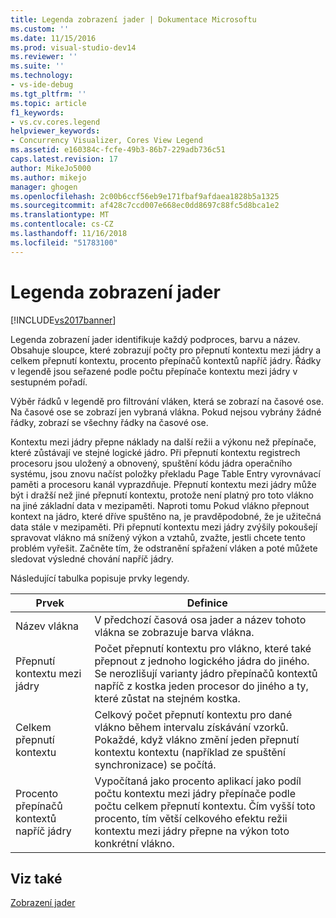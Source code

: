 ```yaml
---
title: Legenda zobrazení jader | Dokumentace Microsoftu
ms.custom: ''
ms.date: 11/15/2016
ms.prod: visual-studio-dev14
ms.reviewer: ''
ms.suite: ''
ms.technology:
- vs-ide-debug
ms.tgt_pltfrm: ''
ms.topic: article
f1_keywords:
- vs.cv.cores.legend
helpviewer_keywords:
- Concurrency Visualizer, Cores View Legend
ms.assetid: e160384c-fcfe-49b3-86b7-229adb736c51
caps.latest.revision: 17
author: MikeJo5000
ms.author: mikejo
manager: ghogen
ms.openlocfilehash: 2c00b6ccf56eb9e171fbaf9afdaea1828b5a1325
ms.sourcegitcommit: af428c7ccd007e668ec0dd8697c88fc5d8bca1e2
ms.translationtype: MT
ms.contentlocale: cs-CZ
ms.lasthandoff: 11/16/2018
ms.locfileid: "51783100"
---
```

# <a name="cores-view-legend"></a>Legenda zobrazení jader
[!INCLUDE[vs2017banner](../includes/vs2017banner.md)]

Legenda zobrazení jader identifikuje každý podproces, barvu a název. Obsahuje sloupce, které zobrazují počty pro přepnutí kontextu mezi jádry a celkem přepnutí kontextu, procento přepínačů kontextů napříč jádry. Řádky v legendě jsou seřazené podle počtu přepínače kontextu mezi jádry v sestupném pořadí.  
  
 Výběr řádků v legendě pro filtrování vláken, která se zobrazí na časové ose. Na časové ose se zobrazí jen vybraná vlákna. Pokud nejsou vybrány žádné řádky, zobrazí se všechny řádky na časové ose.  
  
 Kontextu mezi jádry přepne náklady na další režii a výkonu než přepínače, které zůstávají ve stejné logické jádro. Při přepnutí kontextu registrech procesoru jsou uložený a obnovený, spuštění kódu jádra operačního systému, jsou znovu načíst položky překladu Page Table Entry vyrovnávací paměti a procesoru kanál vyprazdňuje. Přepnutí kontextu mezi jádry může být i dražší než jiné přepnutí kontextu, protože není platný pro toto vlákno na jiné základní data v mezipaměti. Naproti tomu Pokud vlákno přepnout kontext na jádro, které dříve spuštěno na, je pravděpodobné, že je užitečná data stále v mezipaměti. Při přepnutí kontextu mezi jádry zvýšily pokoušejí spravovat vlákno má snížený výkon a vztahů, zvažte, jestli chcete tento problém vyřešit. Začněte tím, že odstranění spřažení vláken a poté můžete sledovat výsledné chování napříč jádry.  
  
 Následující tabulka popisuje prvky legendy.  
  
|Prvek|Definice|  
|-------------|----------------|  
|Název vlákna|V předchozí časová osa jader a název tohoto vlákna se zobrazuje barva vlákna.|  
|Přepnutí kontextu mezi jádry|Počet přepnutí kontextu pro vlákno, které také přepnout z jednoho logického jádra do jiného. Se nerozlišují varianty jádro přepínačů kontextů napříč z kostka jeden procesor do jiného a ty, které zůstat na stejném kostka.|  
|Celkem přepnutí kontextu|Celkový počet přepnutí kontextu pro dané vlákno během intervalu získávání vzorků. Pokaždé, když vlákno změní jeden přepnutí kontextu kontextu (například ze spuštění synchronizace) se počítá.|  
|Procento přepínačů kontextů napříč jádry|Vypočítaná jako procento aplikací jako podíl počtu kontextu mezi jádry přepínače podle počtu celkem přepnutí kontextu. Čím vyšší toto procento, tím větší celkového efektu režii kontextu mezi jádry přepne na výkon toto konkrétní vlákno.|  
  
## <a name="see-also"></a>Viz také  
 [Zobrazení jader](../profiling/cores-view.md)



